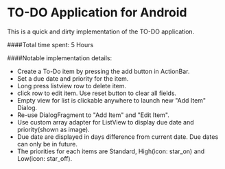 TO-DO Application for Android
========

This is a quick and dirty implementation of the TO-DO application. 

####Total time spent: 5 Hours

####Notable implementation details:
  * Create a To-Do item by pressing the add button in ActionBar. 
  * Set a due date and priority for the item.
  * Long press listview row to delete item.
  * click row to edit item. Use reset button to clear all fields.
  * Empty view for list is clickable anywhere to launch new "Add Item" Dialog.
  * Re-use DialogFragment to "Add Item" and "Edit Item".
  * Use custom array adapter for ListView to display due date and priority(shown as image).
  * Due date are displayed in days difference from current date. Due dates can only be in future.
  * The priorities for each items are Standard, High(icon: star_on) and Low(icon: star_off).
